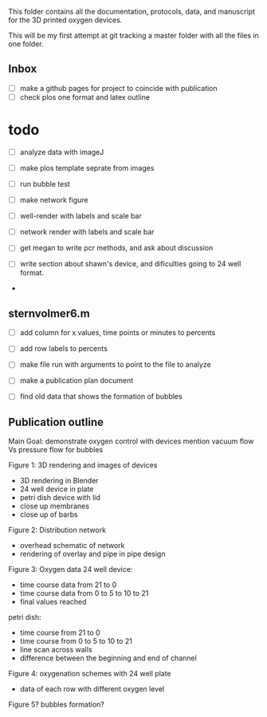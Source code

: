 This folder contains all the documentation, protocols, data, and manuscript for the 3D printed oxygen devices. 

This will be my first attempt at git tracking a master folder with all the files in one folder.

Inbox
---

- [ ] make a github pages for project to coincide with publication
- [ ] check plos one format and latex outline

todo
====
- [ ] analyze data with imageJ

- [ ] make plos template seprate from images
- [ ] run bubble test
- [ ] make network figure
- [ ] well-render with labels and scale bar
- [ ] network render with labels and scale bar
- [ ] get megan to write pcr methods, and ask about discussion
- [ ] write section about shawn's device, and dificulties going to 24 well format.
- 
sternvolmer6.m
--------------

- [ ] add column for x values, time points or minutes to percents
- [ ] add row labels to percents
- [ ] make file run with arguments to point to the file to analyze 

- [ ] make a publication plan document

- [ ] find old data that shows the formation of bubbles

Publication outline
----

Main Goal: demonstrate oxygen control with devices
	mention vacuum flow Vs pressure flow for bubbles

Figure 1: 3D rendering and images of devices
* 3D rendering in Blender
* 24 well device in plate
* petri dish device with lid
* close up membranes
* close up of barbs

Figure 2: Distribution network
* overhead schematic of network
* rendering of overlay and pipe in pipe design 


Figure 3: Oxygen data
24 well device:
* time course data from 21 to 0
* time course data from 0 to 5 to 10 to 21
* final values reached

petri dish: 
* time course from 21 to 0
* time course from 0 to 5 to 10 to 21
* line scan across walls
* difference between the beginning and end of channel

Figure 4: oxygenation schemes with 24 well plate
* data of each row with different oxygen level

Figure 5? bubbles formation?


